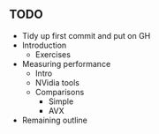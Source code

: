 ## TODO

- Tidy up first commit and put on GH
- Introduction
  - Exercises
- Measuring performance
  - Intro
  - NVidia tools
  - Comparisons
    - Simple
    - AVX
- Remaining outline